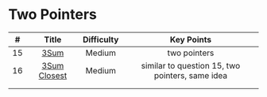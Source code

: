 
# Two Pointers
| # | Title | Difficulty | Key Points|
| :-----:| :----: | :----: |:----:|
| 15 |[3Sum](https://github.com/yuxuanm/Leetcode-Java/blob/master/Leetcode/src/array/Q15ThreeSum.java)| Medium |two pointers|
| 16 | [3Sum Closest](https://github.com/yuxuanm/Leetcode-Java/blob/master/Leetcode/src/array/Q16ThreeSumClosest.java) | Medium | similar to question 15, two pointers, same idea|
||[]()|  |
||[]()|  |
